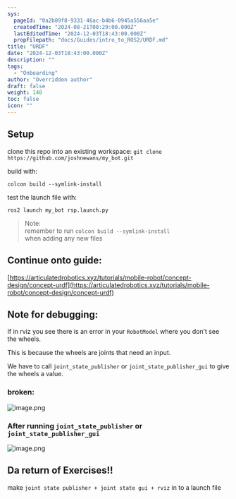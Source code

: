 ```yaml
---
sys:
  pageId: "0a2b09f8-9331-46ac-b4b6-0945a556aa5e"
  createdTime: "2024-08-21T00:29:00.000Z"
  lastEditedTime: "2024-12-03T18:43:00.000Z"
  propFilepath: "docs/Guides/intro_to_ROS2/URDF.md"
title: "URDF"
date: "2024-12-03T18:43:00.000Z"
description: ""
tags:
  - "Onboarding"
author: "Overridden author"
draft: false
weight: 148
toc: false
icon: ""
---
```


## Setup

clone this repo into an existing workspace:
`git clone https://github.com/joshnewans/my_bot.git`

build with:

`colcon build --symlink-install`

test the launch file with:

`ros2 launch my_bot rsp.launch.py`

> Note:  
> remember to run `colcon build --symlink-install`  
> when adding any new files

## Continue onto guide:

[https://articulatedrobotics.xyz/tutorials/mobile-robot/concept-design/concept-urdf](https://articulatedrobotics.xyz/tutorials/mobile-robot/concept-design/concept-urdf)

## Note for debugging:

If in rviz you see there is an error in your `RobotModel` where you don’t see the wheels.

This is because the wheels are joints that need an input. 

We have to call `joint_state_publisher` or `joint_state_publisher_gui` to give the wheels a value.

### broken:

![image.png](https://prod-files-secure.s3.us-west-2.amazonaws.com/d518164a-d88e-44d1-a4ee-3adb3bd8bce0/96a1d089-1f17-4dbf-8563-f2aef56a4d37/image.png?X-Amz-Algorithm=AWS4-HMAC-SHA256&X-Amz-Content-Sha256=UNSIGNED-PAYLOAD&X-Amz-Credential=ASIAZI2LB4667BYXLH2F%2F20250204%2Fus-west-2%2Fs3%2Faws4_request&X-Amz-Date=20250204T131505Z&X-Amz-Expires=3600&X-Amz-Security-Token=IQoJb3JpZ2luX2VjEBUaCXVzLXdlc3QtMiJGMEQCIGIK9MUeiIyFvNeLxi65glDBm0hK1ofvLSyrmTBXfK2eAiB4TzPvSwQuc0kAgwMf1ctj0NqDVnP%2FayFCydkp6I%2F1USr%2FAwguEAAaDDYzNzQyMzE4MzgwNSIMusJpH696RKI0EEW4KtwDTFMEi3XIzus9DdnvDbYlXP4SDfgPPKTcJNa%2FFUb%2Bx21wuC9vqcrsY83sZUyeBpdhL5WKVL2wh8ZuOitj%2BHlKZh3JIDkJPe%2BWWYgSCNX4Xs6BYO8MyfZP1DKyOvRWNqjV2NAHKK%2FrzOVU7pMFC5o%2Btmj9zpPoehuv7MO6jl9PHntpWK9KJDClMrPlv%2B%2FV%2FCX7biSkdMn8lPpUxLMg9RMlqNXfjv9J1ygDAdYH5JtYMNDgd5IClFapMpS%2FCgmJsxzDPNKDaDNMhcQnBGtBBoTpMnn847UrK3PCuciHoXO%2FPEp8jTgxOraj33jaicNClB3%2FLK8obr3c17PTDOLolxluzAzC0zKi06Aou3%2BJ%2F3%2B2dTeKyWKW%2BI02JQsB%2FLcvbEWikDsE77By7HHxd6AItgeQ7Q56AA0dameqacTDMBWFbT1eutn7KA2PcCDNB2bjLeXjoY6%2BK0KqRzu1N7YThc1bJUmvgb9saKqVSmsjGjTMBLZMteBHV8GorY4squ%2B89M7dzZPQhmOfAiLwRUYjfHG%2BTZimxVWPHw%2FTcQL%2Fk%2FNp5ehG5Rw%2F3fK8IM%2Fmkf%2BWmD9dBawIc8UUDXcuYvTIXnLuDynnIxzQXYSOhClJau0j7a2X14gWZtIquOQ3LmQw0Z%2BIvQY6pgFo9Bllq54wNC%2FTI4M2BCYS%2BYD3i1WWklFQQybUvyIR1fUqgwpyW%2B1nodHxBWP%2FvjG4uU6S0I2uUk5gyKqQvinCK88RgQ2kQsDaHEDzL%2FUs78vlIALh6g3Lsdj5odhsG1uVwmE7zKIyAnUFhPk1U6f9zPTiBy5mph70kzH%2FBxgK044xcqcRh1gvzTCqKQZX5WtMuli59D4kk4o3561Be2PjY8k6nr%2Bj&X-Amz-Signature=2894fddc4483fc042659eba82771bb9017c54457d1dea7901671b149526a10ad&X-Amz-SignedHeaders=host&x-id=GetObject)

### After running `joint_state_publisher` or `joint_state_publisher_gui`

![image.png](https://prod-files-secure.s3.us-west-2.amazonaws.com/d518164a-d88e-44d1-a4ee-3adb3bd8bce0/130c99c7-1b0b-4031-9953-844fc3950ff4/image.png?X-Amz-Algorithm=AWS4-HMAC-SHA256&X-Amz-Content-Sha256=UNSIGNED-PAYLOAD&X-Amz-Credential=ASIAZI2LB4667BYXLH2F%2F20250204%2Fus-west-2%2Fs3%2Faws4_request&X-Amz-Date=20250204T131505Z&X-Amz-Expires=3600&X-Amz-Security-Token=IQoJb3JpZ2luX2VjEBUaCXVzLXdlc3QtMiJGMEQCIGIK9MUeiIyFvNeLxi65glDBm0hK1ofvLSyrmTBXfK2eAiB4TzPvSwQuc0kAgwMf1ctj0NqDVnP%2FayFCydkp6I%2F1USr%2FAwguEAAaDDYzNzQyMzE4MzgwNSIMusJpH696RKI0EEW4KtwDTFMEi3XIzus9DdnvDbYlXP4SDfgPPKTcJNa%2FFUb%2Bx21wuC9vqcrsY83sZUyeBpdhL5WKVL2wh8ZuOitj%2BHlKZh3JIDkJPe%2BWWYgSCNX4Xs6BYO8MyfZP1DKyOvRWNqjV2NAHKK%2FrzOVU7pMFC5o%2Btmj9zpPoehuv7MO6jl9PHntpWK9KJDClMrPlv%2B%2FV%2FCX7biSkdMn8lPpUxLMg9RMlqNXfjv9J1ygDAdYH5JtYMNDgd5IClFapMpS%2FCgmJsxzDPNKDaDNMhcQnBGtBBoTpMnn847UrK3PCuciHoXO%2FPEp8jTgxOraj33jaicNClB3%2FLK8obr3c17PTDOLolxluzAzC0zKi06Aou3%2BJ%2F3%2B2dTeKyWKW%2BI02JQsB%2FLcvbEWikDsE77By7HHxd6AItgeQ7Q56AA0dameqacTDMBWFbT1eutn7KA2PcCDNB2bjLeXjoY6%2BK0KqRzu1N7YThc1bJUmvgb9saKqVSmsjGjTMBLZMteBHV8GorY4squ%2B89M7dzZPQhmOfAiLwRUYjfHG%2BTZimxVWPHw%2FTcQL%2Fk%2FNp5ehG5Rw%2F3fK8IM%2Fmkf%2BWmD9dBawIc8UUDXcuYvTIXnLuDynnIxzQXYSOhClJau0j7a2X14gWZtIquOQ3LmQw0Z%2BIvQY6pgFo9Bllq54wNC%2FTI4M2BCYS%2BYD3i1WWklFQQybUvyIR1fUqgwpyW%2B1nodHxBWP%2FvjG4uU6S0I2uUk5gyKqQvinCK88RgQ2kQsDaHEDzL%2FUs78vlIALh6g3Lsdj5odhsG1uVwmE7zKIyAnUFhPk1U6f9zPTiBy5mph70kzH%2FBxgK044xcqcRh1gvzTCqKQZX5WtMuli59D4kk4o3561Be2PjY8k6nr%2Bj&X-Amz-Signature=5264faee90ba75932213cf4cf6e63d408aad4b1129ad30c3dd7397af1076c610&X-Amz-SignedHeaders=host&x-id=GetObject)

## Da return of Exercises!!

make `joint state publisher + joint state gui + rviz` in to a launch file
